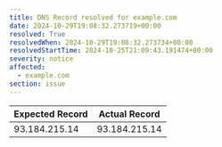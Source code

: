 ```yaml
---
title: DNS Record resolved for example.com
date: 2024-10-29T19:08:32.273719+00:00
resolved: True
resolvedWhen: 2024-10-29T19:08:32.273734+00:00
resolvedStartTime: 2024-10-25T21:09:43.191474+00:00
severity: notice
affected:
  - example.com
section: issue
---
```


| Expected Record  | Actual Record  |
|------------------|----------------|
| 93.184.215.14 | 93.184.215.14 |
